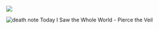 ![](https://komarev.com/ghpvc/?username=your-github-username&color=ff69b4)


![death note](https://i8.glitter-graphics.org/pub/181/181958z6aob5a3xp.gif)  Today I Saw the Whole World - Pierce the Veil
